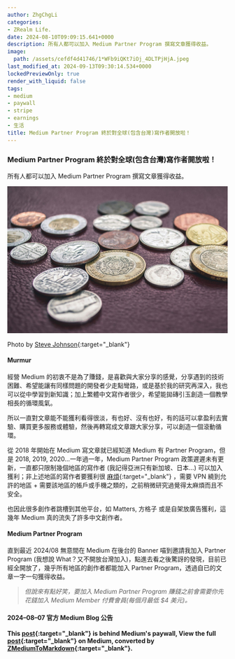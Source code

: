 ```yaml
---
author: ZhgChgLi
categories:
- ZRealm Life.
date: 2024-08-10T09:09:15.641+0000
description: 所有人都可以加入 Medium Partner Program 撰寫文章獲得收益。
image:
  path: /assets/cefdf4d41746/1*WFb9iQKt7iOj_4DLTPjHjA.jpeg
last_modified_at: 2024-09-13T09:30:14.534+0000
lockedPreviewOnly: true
render_with_liquid: false
tags:
- medium
- paywall
- stripe
- earnings
- 生活
title: Medium Partner Program 終於對全球(包含台灣)寫作者開放啦！
---
```


### Medium Partner Program 終於對全球\(包含台灣\)寫作者開放啦！

所有人都可以加入 Medium Partner Program 撰寫文章獲得收益。



![Photo by [Steve Johnson](https://unsplash.com/@steve_j?utm_content=creditCopyText&utm_medium=referral&utm_source=unsplash){:target="_blank"}](/assets/cefdf4d41746/1*WFb9iQKt7iOj_4DLTPjHjA.jpeg)

Photo by [Steve Johnson](https://unsplash.com/@steve_j?utm_content=creditCopyText&utm_medium=referral&utm_source=unsplash){:target="_blank"}
#### Murmur

經營 Medium 的初衷不是為了賺錢，是喜歡與大家分享的感覺，分享遇到的技術困難、希望能讓有同樣問題的開發者少走點彎路，或是基於我的研究再深入，我也可以從中學習到新知識；加上繁體中文寫作者很少，希望能拋磚引玉創造一個教學相長的循環風氣。

所以一直對文章能不能獲利看得很淡，有也好、沒有也好，有的話可以拿盈利去實驗、購買更多服務或體驗，然後再轉寫成文章跟大家分享，可以創造一個滾動循環。

從 2018 年開始在 Medium 寫文章就已經知道 Medium 有 Partner Program，但是 2018, 2019, 2020…一年過一年，Medium Partner Program 政策遲遲未有更新，一直都只限制幾個地區的寫作者 \(我記得亞洲只有新加坡、日本…\) 可以加入獲利；非上述地區的寫作者要獲利很 [麻煩](https://medium.com/tenzblog/%E5%9C%A8%E5%8F%B0%E7%81%A3%E5%8A%A0%E5%85%A5medium%E4%BB%98%E8%B2%BB%E7%89%86%E7%9A%84%E6%9A%AB%E8%A1%8C%E6%96%B9%E6%B3%95-6be1d0d999aa){:target="_blank"} ，需要 VPN 繞到允許的地區 \+ 需要該地區的帳戶或手機之類的，之前稍微研究過覺得太麻煩而且不安全。

也因此很多創作者跳槽到其他平台，如 Matters, 方格子 或是自架放廣告獲利，這幾年 Medium 真的流失了許多中文創作者。
#### Medium Partner Program

直到最近 2024/08 無意間在 Medium 在後台的 Banner 喵到邀請我加入 Partner Program \(我想說 What？又不開放台灣加入\)，點進去看之後驚訝的發現，目前已經全開放了，幾乎所有地區的創作者都能加入 Partner Program，透過自已的文章一字一句獲得收益。


> _但說來有點好笑，要加入 Medium Partner Program 賺錢之前會需要你先花錢加入 Medium Member 付費會員\(每個月最低 $4 美元\)。_ 




#### 2024–08–07 官方 Medium Blog 公告



**This [post](https://medium.com/zrealm-life/medium-partner-program-%E7%B5%82%E6%96%BC%E5%B0%8D%E5%85%A8%E7%90%83-%E5%8C%85%E5%90%AB%E5%8F%B0%E7%81%A3-%E5%AF%AB%E4%BD%9C%E8%80%85%E9%96%8B%E6%94%BE%E5%95%A6-cefdf4d41746){:target="_blank"} is behind Medium's paywall, View the full [post](https://medium.com/zrealm-life/medium-partner-program-%E7%B5%82%E6%96%BC%E5%B0%8D%E5%85%A8%E7%90%83-%E5%8C%85%E5%90%AB%E5%8F%B0%E7%81%A3-%E5%AF%AB%E4%BD%9C%E8%80%85%E9%96%8B%E6%94%BE%E5%95%A6-cefdf4d41746){:target="_blank"} on Medium, converted by [ZMediumToMarkdown](https://github.com/ZhgChgLi/ZMediumToMarkdown){:target="_blank"}.**